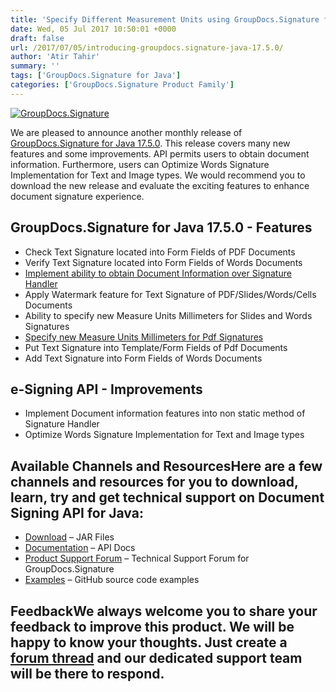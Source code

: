 ```yaml
---
title: 'Specify Different Measurement Units using GroupDocs.Signature for Java 17.5.0'
date: Wed, 05 Jul 2017 10:50:01 +0000
draft: false
url: /2017/07/05/introducing-groupdocs.signature-java-17.5.0/
author: 'Atir Tahir'
summary: ''
tags: ['GroupDocs.Signature for Java']
categories: ['GroupDocs.Signature Product Family']
---
```


[![GroupDocs.Signature](https://blog.groupdocs.com/wp-content/uploads/sites/4/2017/03/groupdocs-signature-java.png)](https://www.groupdocs.com/products/signature/java)

We are pleased to announce another monthly release of [GroupDocs.Signature for Java 17.5.0](https://www.groupdocs.com/products/signature/java). This release covers many new features and some improvements. API permits users to obtain document information. Furthermore, users can Optimize Words Signature Implementation for Text and Image types. We would recommend you to download the new release and evaluate the exciting features to enhance document signature experience.

## GroupDocs.Signature for Java 17.5.0 - Features

*   Check Text Signature located into Form Fields of PDF Documents
*   Verify Text Signature located into Form Fields of Words Documents
*   [Implement ability to obtain Document Information over Signature Handler](https://docs.groupdocs.com/signature/java)
*   Apply Watermark feature for Text Signature of PDF/Slides/Words/Cells Documents
*   Ability to specify new Measure Units Millimeters for Slides and Words Signatures
*   [Specify new Measure Units Millimeters for Pdf Signatures](https://docs.groupdocs.com/signature/java)
*   Put Text Signature into Template/Form Fields of Pdf Documents
*   Add Text Signature into Form Fields of Words Documents

## e-Signing API - Improvements

*   Implement Document information features into non static method of Signature Handler
*   Optimize Words Signature Implementation for Text and Image types

## Available Channels and ResourcesHere are a few channels and resources for you to download, learn, try and get technical support on Document Signing API for Java:

*   [Download](https://downloads.groupdocs.com/signature/java "Download") – JAR Files
*   [Documentation](https://docs.groupdocs.com/display/signaturejava/Home "Documentation") – API Docs
*   [Product Support Forum](http://www.groupdocs.com/Community/forums/groupdocs.signature-product-family/6/showforum.aspx "Product Support Forum") – Technical Support Forum for GroupDocs.Signature
*   [Examples](https://github.com/groupdocs-signature/GroupDocs.Signature-for-Java "Examples") – GitHub source code examples

## FeedbackWe always welcome you to share your feedback to improve this product. We will be happy to know your thoughts. Just create a [forum thread](http://www.groupdocs.com/Community/forums/groupdocs.signature-product-family/6/showforum.aspx) and our dedicated support team will be there to respond.





